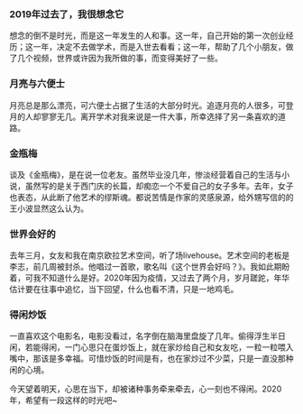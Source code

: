 ### 2019年过去了，我很想念它

​	想念的倒不是时光，而是这一年发生的人和事。这一年，自己开始的第一次创业经历；这一年，决定不去做学术，而是入世去看看；这一年，帮助了几个小朋友，做了几个视频，世界或许因为我所做的事，而变得美好了一些。

### 月亮与六便士

​	月亮总是那么漂亮，可六便士占据了生活的大部分时光。追逐月亮的人很多，可登月的人却寥寥无几。离开学术对我来说是一件大事，所幸选择了另一条喜欢的道路。

### 金瓶梅

​	谈及《金瓶梅》，是在说一位老友。虽然毕业没几年，惨淡经营着自己的生活与小说，虽然写的是关于西门庆的长篇，却痴恋一个不爱自己的女子多年。去年，女子也表态，从此断了他艺术的缪斯魂。都说苦情是作家的灵感泉源，给外甥写信的的王小波显然这么认为。

### 世界会好的

​	去年三月，女友和我在南京欧拉艺术空间，听了场livehouse。艺术空间的老板是李志，前几周被封杀。他唱过一首歌，歌名叫《这个世界会好吗？》。我如此期盼着，可我不知道什么是好。2020年因为疫情，又过去了两个月，岁月蹉跎，年华估计要在往事中追忆，当下回望，什么也看不清，只是一地鸡毛。

### 得闲炒饭

​	一直喜欢这个电影名，电影没看过，名字倒在脑海里盘旋了几年。偷得浮生半日闲，若能得闲，一门心思只在蛋炒饭上，就在家炒给自己和女友吃，一粒一粒喂入嘴中，那该是多幸福。可惜炒饭的时间是有，也在家炒过不少菜，只是一直没那种闲的心境。

​	今天望着明天，心思在当下，却被诸种事务牵来牵去，心一刻也不得闲。2020年，希望有一段这样的时光吧~
